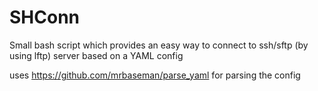 # SHConn

Small bash script which provides an easy way to connect to ssh/sftp (by using lftp) server based on a YAML config



uses https://github.com/mrbaseman/parse_yaml for parsing the config

